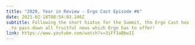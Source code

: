 ```yaml
---
title: "2020, Year in Review - Ergo Cast Episode #6"
date: 2021-02-18T08:54:03.246Z
subtitle: Following the short hiatus for the Summit, the Ergo Cast has returned
  to pass-down all fruitful news which Ergo has to offer!
link: https://www.youtube.com/watch?v=3iFf3aBbw1I
---
```

